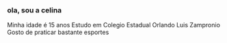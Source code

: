 ### ola, sou a celina
Minha idade é 15 anos
Estudo em Colegio Estadual Orlando Luis Zampronio 
Gosto de praticar bastante esportes

